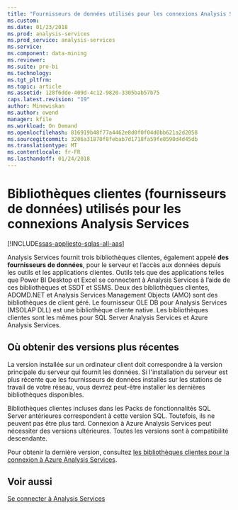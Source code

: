 ```yaml
---
title: "Fournisseurs de données utilisés pour les connexions Analysis Services | Documents Microsoft"
ms.custom: 
ms.date: 01/23/2018
ms.prod: analysis-services
ms.prod_service: analysis-services
ms.service: 
ms.component: data-mining
ms.reviewer: 
ms.suite: pro-bi
ms.technology: 
ms.tgt_pltfrm: 
ms.topic: article
ms.assetid: 128f6dde-409d-4c12-9820-3305bab57b75
caps.latest.revision: "19"
author: Minewiskan
ms.author: owend
manager: kfile
ms.workload: On Demand
ms.openlocfilehash: 816919b48f77a4462e8d0f0f04d0bb621a2d2058
ms.sourcegitcommit: 3206a31870f8febab7d1718fa59fe0590d4d45db
ms.translationtype: MT
ms.contentlocale: fr-FR
ms.lasthandoff: 01/24/2018
---
```

# <a name="client-libraries-data-providers-used-for-analysis-services-connections"></a>Bibliothèques clientes (fournisseurs de données) utilisés pour les connexions Analysis Services
[!INCLUDE[ssas-appliesto-sqlas-all-aas](../../includes/ssas-appliesto-sqlas-all-aas.md)]

Analysis Services fournit trois bibliothèques clientes, également appelé **des fournisseurs de données**, pour le serveur et l’accès aux données depuis les outils et les applications clientes. Outils tels que des applications telles que Power BI Desktop et Excel se connectent à Analysis Services à l’aide de ces bibliothèques et SSDT et SSMS. Deux des bibliothèques clientes, ADOMD.NET et Analysis Services Management Objects (AMO) sont des bibliothèques de client géré. Le fournisseur OLE DB pour Analysis Services (MSOLAP DLL) est une bibliothèque cliente native. Les bibliothèques clientes sont les mêmes pour SQL Server Analysis Services et Azure Analysis Services.
  
##  <a name="bkmk_downloadsite"></a>Où obtenir des versions plus récentes  
 La version installée sur un ordinateur client doit correspondre à la version principale du serveur qui fournit les données. Si l'installation du serveur est plus récente que les fournisseurs de données installés sur les stations de travail de votre réseau, vous devrez peut-être installer les dernières bibliothèques disponibles.  

Bibliothèques clientes incluses dans les Packs de fonctionnalités SQL Server antérieures correspondent à cette version SQL. Toutefois, ils ne peuvent pas être plus tard. Connexion à Azure Analysis Services peut nécessiter des versions ultérieures. Toutes les versions sont à compatibilité descendante.

Pour obtenir la dernière version, consultez [les bibliothèques clientes pour la connexion à Azure Analysis Services](https://docs.microsoft.com/azure/analysis-services/analysis-services-data-providers). 
  
## <a name="see-also"></a>Voir aussi  
 [Se connecter à Analysis Services](../../analysis-services/instances/connect-to-analysis-services.md)  
  
  

